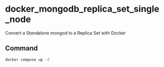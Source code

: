 # docker_mongodb_replica_set_single_node
Convert a Standalone mongod to a Replica Set with Docker
## Command
```bash 
docker compose up -d
```
